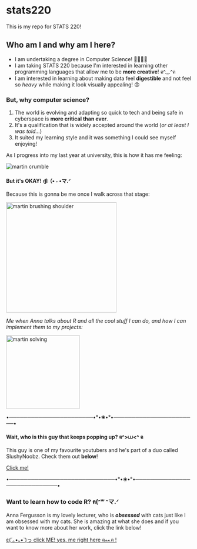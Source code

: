 # stats220

This is my repo for STATS 220!


## Who am I and why am I here?

- I am undertaking a degree in Computer Science! 👩🏻‍💻🔐
- I am taking STATS 220 because I'm interested in learning other programming languages that allow me to be **more creative**! ฅ^._.^ฅ 
- I am interested in learning about making data feel **digestible** and not feel so *heavy* while making it look visually appealing! 😍


### But, why computer science?
1. The world is evolving and adapting so quick to tech and being safe in cyberspace is **more critical than ever**.
2. It's a qualification that is widely accepted around the world (*or at least I was told...*)
3. It suited my learning style and it was something I could see myself enjoying!

As I progress into my last year at university, this is how it has me feeling:

![martin crumble](https://c.tenor.com/B7QDk8r7Tx0AAAAC/tenor.gif)


#### But it's OKAY! ദ്ദി（• ˕ •マ.ᐟ
Because this is gonna be me once I walk across that stage:

<img src="https://c.tenor.com/vPj6WP0203oAAAAd/tenor.gif" alt="martin brushing shoulder" width="300"/>


*Me when Anna talks about R and all the cool stuff I can do, and how I can implement them to my projects:*

<img src="https://c.tenor.com/NazCGD8UbOAAAAAd/tenor.gif" alt="martin solving" width="200"/>

•───────────────────────•°•❀•°•───────────────────────•


#### Wait, who is this guy that keeps popping up? ฅ^>⩊<^ ฅ
This guy is one of my favourite youtubers and he's part of a duo called SlushyNoobz. Check them out **below**! 

[Click me!](https://www.youtube.com/watch?v=dQw4w9WgXcQ)

•─────────────────────────────•°•❀•°•─────────────────────────────•

### Want to learn how to code R?  ฅ(ᵔ꒳ ᵔマ.ᐟ

Anna Fergusson is my lovely lecturer, who is ***obsessed*** with cats just like I am obsessed with my cats. She is amazing at what she does and if you want to know more about her work, click the link below!

[ε(´｡•᎑•`)っ click ME! yes, me right here ฅᨐฅ !](https://www.youtube.com/watch?v=dQw4w9WgXcQ)



